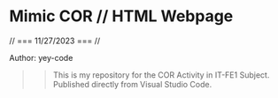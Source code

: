 # Mimic COR // HTML Webpage
// === 11/27/2023 === //

Author: yey-code

>> This is my repository for the COR Activity in IT-FE1 Subject. Published directly from Visual Studio Code.